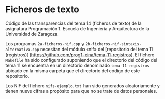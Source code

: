 # Ficheros de texto

Código de las transparencias del tema 14 (ficheros de texto) de la asignatura Programación 1. Escuela de Ingeniería y Arquitectura de la Universidad de Zaragoza.

Los programas `2a-ficheros-nif.cpp` y `2b-ficheros-nif-sintaxis-alternativa.cpp`
necesitan del módulo «nif» del [repositorio del tema 11 (registros)]
(https://github.com/prog1-eina/tema-11-registros). El fichero `Makefile` ha sido
configurado suponiendo que el directorio del código del tema 11 se encuentra en
un directorio denominado `tema-11-registros` ubicado en la misma carpeta que el
directorio del código de este repositorio.

Los NIF del fichero `nifs-ejemplo.txt` han sido generados aleatoriamente y
tienen nueve cifras a propósito para que no se trate de datos personales.
